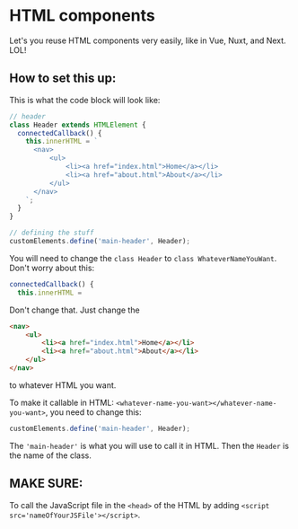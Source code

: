 # HTML components

Let's you reuse HTML components very easily, like in Vue, Nuxt, and Next. LOL!

## How to set this up:

This is what the code block will look like:

```javascript
// header
class Header extends HTMLElement {
  connectedCallback() {
    this.innerHTML = `
      <nav>            
          <ul>
              <li><a href="index.html">Home</a></li>
              <li><a href="about.html">About</a></li>
          </ul>        
      </nav>
    `;
  }
}

// defining the stuff
customElements.define('main-header', Header);
```

You will need to change the `class Header` to `class WhateverNameYouWant`. Don't worry about this:

```javascript
connectedCallback() {
  this.innerHTML =
```

Don't change that. Just change the 

```html
<nav>            
    <ul>
        <li><a href="index.html">Home</a></li>
        <li><a href="about.html">About</a></li>
    </ul>        
</nav>
```

to whatever HTML you want.

To make it callable in HTML: `<whatever-name-you-want></whatever-name-you-want>`, you need to change this:

```javascript
customElements.define('main-header', Header);
```

The `'main-header'` is what you will use to call it in HTML. Then the `Header` is the name of the class.

## MAKE SURE:

To call the JavaScript file in the `<head>` of the HTML by adding `<script src='nameOfYourJSFile'></script>`.
